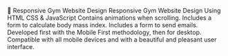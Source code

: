  💪 Responsive Gym Website Design
Responsive Gym Website Design Using HTML CSS & JavaScript
Contains animations when scrolling.
Includes a form to calculate body mass index.
Includes a form to send emails.
Developed first with the Mobile First methodology, then for desktop.
Compatible with all mobile devices and with a beautiful and pleasant user interface.
